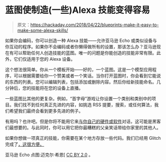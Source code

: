 # 蓝图使制造(一些)Alexa 技能变得容易

> 原文：<https://hackaday.com/2018/04/22/blueprints-make-it-easy-to-make-some-alexa-skills/>

如果你会编码，你可以创造一种 Alexa 技能——允许亚马逊 Echo 或类似设备与你互动的程序。如果你不会编码或者你懒得做所有的设置，那该怎么办？亚马逊现在有可以帮助任何人创造技能的蓝图。唯一的问题是你能创造的技能非常有限。此外，它们仅适用于您的 Alexa 设备。

这个想法很简单。你从一个模板开始——好的，一个蓝图。这是一个模型应用程序，可以根据需要给你一个赞美或者一个笑话。当你打开蓝图时，你会看到它能说的东西的列表。您可以编辑列表，包括添加或删除内容。然后你给新技能命名。几分钟后，您的技能将在您的设备上直播。

一些蓝图比其他的更复杂。例如，“首字母”游戏让你设置一个类别和类别中的项目。我们找不到任何真正先进的内容，如挑选 RSS 提要，搜索，或任何算法，我们希望我们最终会看到更多先进的例子。

有用吗？也许吧。但是你将不能用它来[与你自己的硬件或软件](https://hackaday.com/2018/01/05/teaching-alexa-to-3d-print/)对话，这可能是黑客们最想要的。与此同时，你可以用它把你最糟糕的父亲笑话带给你家里的其他人。

如果你想做一项真正的技能，你需要在某个地方存放一些代码。我们已经用 Glitch 完成了[，这很方便。](https://hackaday.com/2018/01/17/an-alexa-skill-among-other-things-in-a-few-minutes/)

亚马逊 Echo 点图:迈克尔·希恩[ [CC BY 2.0](https://commons.wikimedia.org/wiki/File:Amazon_Echo_Dot_(black)_on_a_wood_surface.jpg) 。